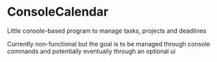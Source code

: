 # ConsoleCalendar
Little console-based program to manage tasks, projects and deadlines

Currently non-functional but the goal is to be managed through console commands and potentially eventually through an optional ui
